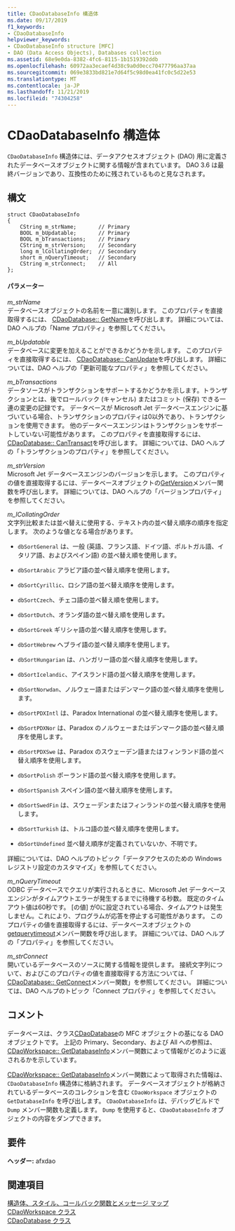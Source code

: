 ```yaml
---
title: CDaoDatabaseInfo 構造体
ms.date: 09/17/2019
f1_keywords:
- CDaoDatabaseInfo
helpviewer_keywords:
- CDaoDatabaseInfo structure [MFC]
- DAO (Data Access Objects), Databases collection
ms.assetid: 68e9e0da-8382-4fc6-8115-1b1519392ddb
ms.openlocfilehash: 60972aa3ecaef4d38c9a0d0ecc70477796aa37aa
ms.sourcegitcommit: 069e3833bd821e7d64f5c98d0ea41fc0c5d22e53
ms.translationtype: MT
ms.contentlocale: ja-JP
ms.lasthandoff: 11/21/2019
ms.locfileid: "74304258"
---
```

# <a name="cdaodatabaseinfo-structure"></a>CDaoDatabaseInfo 構造体

`CDaoDatabaseInfo` 構造体には、データアクセスオブジェクト (DAO) 用に定義されたデータベースオブジェクトに関する情報が含まれています。 DAO 3.6 は最終バージョンであり、互換性のために残されているものと見なされます。

## <a name="syntax"></a>構文

```
struct CDaoDatabaseInfo
{
    CString m_strName;       // Primary
    BOOL m_bUpdatable;       // Primary
    BOOL m_bTransactions;    // Primary
    CString m_strVersion;    // Secondary
    long m_lCollatingOrder;  // Secondary
    short m_nQueryTimeout;   // Secondary
    CString m_strConnect;    // All
};
```

#### <a name="parameters"></a>パラメーター

*m_strName*<br/>
データベースオブジェクトの名前を一意に識別します。 このプロパティを直接取得するには、 [CDaoDatabase:: GetName](../../mfc/reference/cdaodatabase-class.md#getname)を呼び出します。 詳細については、DAO ヘルプの「Name プロパティ」を参照してください。

*m_bUpdatable*<br/>
データベースに変更を加えることができるかどうかを示します。 このプロパティを直接取得するには、 [CDaoDatabase:: CanUpdate](../../mfc/reference/cdaodatabase-class.md#canupdate)を呼び出します。 詳細については、DAO ヘルプの「更新可能なプロパティ」を参照してください。

*m_bTransactions*<br/>
データソースがトランザクションをサポートするかどうかを示します。トランザクションとは、後でロールバック (キャンセル) またはコミット (保存) できる一連の変更の記録です。 データベースが Microsoft Jet データベースエンジンに基づいている場合、トランザクションのプロパティは0以外であり、トランザクションを使用できます。 他のデータベースエンジンはトランザクションをサポートしていない可能性があります。 このプロパティを直接取得するには、 [CDaoDatabase:: CanTransact](../../mfc/reference/cdaodatabase-class.md#cantransact)を呼び出します。 詳細については、DAO ヘルプの「トランザクションのプロパティ」を参照してください。

*m_strVersion*<br/>
Microsoft Jet データベースエンジンのバージョンを示します。 このプロパティの値を直接取得するには、データベースオブジェクトの[GetVersion](../../mfc/reference/cdaodatabase-class.md#getversion)メンバー関数を呼び出します。 詳細については、DAO ヘルプの「バージョンプロパティ」を参照してください。

*m_lCollatingOrder*<br/>
文字列比較または並べ替えに使用する、テキスト内の並べ替え順序の順序を指定します。 次のような値となる場合があります。

- `dbSortGeneral` は、一般 (英語、フランス語、ドイツ語、ポルトガル語、イタリア語、およびスペイン語) の並べ替え順を使用します。

- `dbSortArabic` アラビア語の並べ替え順序を使用します。

- `dbSortCyrillic`、ロシア語の並べ替え順序を使用します。

- `dbSortCzech`、チェコ語の並べ替え順を使用します。

- `dbSortDutch`、オランダ語の並べ替え順を使用します。

- `dbSortGreek` ギリシャ語の並べ替え順序を使用します。

- `dbSortHebrew` ヘブライ語の並べ替え順序を使用します。

- `dbSortHungarian` は、ハンガリー語の並べ替え順序を使用します。

- `dbSortIcelandic`、アイスランド語の並べ替え順序を使用します。

- `dbSortNorwdan`、ノルウェー語またはデンマーク語の並べ替え順序を使用します。

- `dbSortPDXIntl` は、Paradox International の並べ替え順序を使用します。

- `dbSortPDXNor` は、Paradox のノルウェーまたはデンマーク語の並べ替え順序を使用します。

- `dbSortPDXSwe` は、Paradox のスウェーデン語またはフィンランド語の並べ替え順序を使用します。

- `dbSortPolish` ポーランド語の並べ替え順序を使用します。

- `dbSortSpanish` スペイン語の並べ替え順序を使用します。

- `dbSortSwedFin` は、スウェーデンまたはフィンランドの並べ替え順序を使用します。

- `dbSortTurkish` は、トルコ語の並べ替え順序を使用します。

- `dbSortUndefined` 並べ替え順序が定義されていないか、不明です。

詳細については、DAO ヘルプのトピック「データアクセスのための Windows レジストリ設定のカスタマイズ」を参照してください。

*m_nQueryTimeout*<br/>
ODBC データベースでクエリが実行されるときに、Microsoft Jet データベースエンジンがタイムアウトエラーが発生するまでに待機する秒数。 既定のタイムアウト値は60秒です。 [の値] が0に設定されている場合、タイムアウトは発生しません。これにより、プログラムが応答を停止する可能性があります。 このプロパティの値を直接取得するには、データベースオブジェクトの[getquerytimeout](../../mfc/reference/cdaodatabase-class.md#getquerytimeout)メンバー関数を呼び出します。 詳細については、DAO ヘルプの「プロパティ」を参照してください。

*m_strConnect*<br/>
開いているデータベースのソースに関する情報を提供します。 接続文字列について、およびこのプロパティの値を直接取得する方法については、「 [CDaoDatabase:: GetConnect](../../mfc/reference/cdaodatabase-class.md#getconnect)メンバー関数」を参照してください。 詳細については、DAO ヘルプのトピック「Connect プロパティ」を参照してください。

## <a name="remarks"></a>コメント

データベースは、クラス[CDaoDatabase](../../mfc/reference/cdaodatabase-class.md)の MFC オブジェクトの基になる DAO オブジェクトです。 上記の Primary、Secondary、および All への参照は、 [CDaoWorkspace:: GetDatabaseInfo](../../mfc/reference/cdaoworkspace-class.md#getdatabaseinfo)メンバー関数によって情報がどのように返されるかを示しています。

[CDaoWorkspace:: GetDatabaseInfo](../../mfc/reference/cdaoworkspace-class.md#getdatabaseinfo)メンバー関数によって取得された情報は、`CDaoDatabaseInfo` 構造体に格納されます。 データベースオブジェクトが格納されているデータベースのコレクションを含む `CDaoWorkspace` オブジェクトの `GetDatabaseInfo` を呼び出します。 `CDaoDatabaseInfo` は、デバッグビルドで `Dump` メンバー関数も定義します。 `Dump` を使用すると、`CDaoDatabaseInfo` オブジェクトの内容をダンプできます。

## <a name="requirements"></a>要件

**ヘッダー:** afxdao

## <a name="see-also"></a>関連項目

[構造体、スタイル、コールバック関数とメッセージ マップ](../../mfc/reference/structures-styles-callbacks-and-message-maps.md)<br/>
[CDaoWorkspace クラス](../../mfc/reference/cdaoworkspace-class.md)<br/>
[CDaoDatabase クラス](../../mfc/reference/cdaodatabase-class.md)

